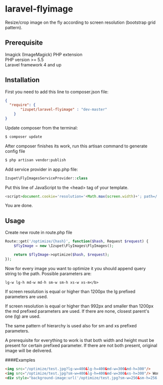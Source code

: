# laravel-flyimage
Resize/crop image on the fly according to screen resolution (bootstrap grid pattern).

## Prerequisite

Imagick (ImageMagick) PHP extension <br>
PHP version >= 5.5 <br>
Laravel framework 4 and up

## Installation
First you need to add this line to composer.json file:
```json
{
  "require": {
       "izupet/laravel-flyimage" : "dev-master"
    }
}
```

Update composer from the terminal:
```bash
$ composer update
```

After composer finishes its work, run this artisan command to generate config file
```bash
$ php artisan vendor:publish
```

Add service provider in app.php file:

```php
Izupet\FlyImagesServiceProvider::class
```

Put this line of JavaScript to the \<head\> tag of your template.

```javascript
<script>document.cookie='resolution='+Math.max(screen.width)+'; path=/';</script>
```

You are done.

## Usage

Create new route in route.php file
```php
Route::get('/optimize/{hash}', function($hash, Request $request) {
    $flyImage = new \Izupet\FlyImages\FlyImages();

    return $flyImage->optimize($hash, $request);
});
```

Now for every image you want to optimize it you should append query string to the path. Possible parameters are: 
```
lg-w lg-h md-w md-h sm-w sm-h xs-w xs-m</b>
```

If screen resolution is equal or higher than 1200px the lg prefixed parameters are used.

If screen resolution is equal or higher than 992px and smaller than 1200px the md prefixed parameters are used. If there are none, closest parent's one (lg) are used.   

The same pattern of hierarchy is used also for sm and xs prefixed parameters.

A prerequisite for everything to work is that both width and height must be present for certain prefixed parameter. If there are not both present, original image will be delivered.

####Examples

```html
<img src="/optimize/test.jpg?lg-w=400&lg-h=400&md-w=300&md-h=300"/>
<img src="/optimize/test.jpg?sm-w=400&lg-h=400&md-w=300&xs-h=300"/> Wont work
<div style="background-image:url('/optimize/test.jpg?sm-w=256&sm-h=256');"></div>
```
